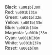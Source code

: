 
Black: `\u001b[30m` <br>
Red: `\u001b[31m`<br>
Green: `\u001b[32m`<br>
Yellow: `\u001b[33m`<br>
Blue: `\u001b[34m`<br>
Magenta: `\u001b[35m`<br>
Cyan: `\u001b[36m`<br>
White: `\u001b[37m`<br>
Reset: `\u001b[0m`<br>
